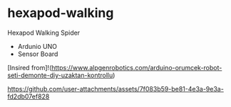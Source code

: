 # hexapod-walking
Hexapod Walking Spider 

- Ardunio UNO
- Sensor Board

[Insired from]!(https://www.alpgenrobotics.com/arduino-orumcek-robot-seti-demonte-diy-uzaktan-kontrollu)

https://github.com/user-attachments/assets/7f083b59-be81-4e3a-9e3a-fd2db07ef828
